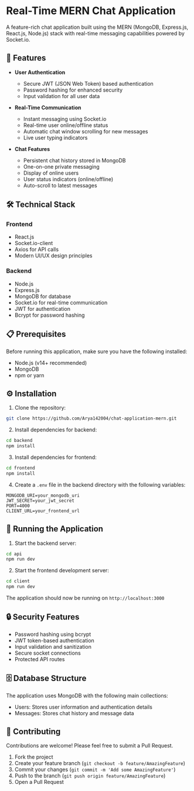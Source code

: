 # Real-Time MERN Chat Application

A feature-rich chat application built using the MERN (MongoDB, Express.js, React.js, Node.js) stack with real-time messaging capabilities powered by Socket.io.

## 🌟 Features

- **User Authentication**
  - Secure JWT (JSON Web Token) based authentication
  - Password hashing for enhanced security
  - Input validation for all user data

- **Real-Time Communication**
  - Instant messaging using Socket.io
  - Real-time user online/offline status
  - Automatic chat window scrolling for new messages
  - Live user typing indicators

- **Chat Features**
  - Persistent chat history stored in MongoDB
  - One-on-one private messaging
  - Display of online users
  - User status indicators (online/offline)
  - Auto-scroll to latest messages

## 🛠️ Technical Stack

### Frontend
- React.js
- Socket.io-client
- Axios for API calls
- Modern UI/UX design principles

### Backend
- Node.js
- Express.js
- MongoDB for database
- Socket.io for real-time communication
- JWT for authentication
- Bcrypt for password hashing

## 📋 Prerequisites

Before running this application, make sure you have the following installed:
- Node.js (v14+ recommended)
- MongoDB
- npm or yarn

## ⚙️ Installation

1. Clone the repository:
```bash
git clone https://github.com/Arya142004/chat-application-mern.git
```

2. Install dependencies for backend:
```bash
cd backend
npm install
```

3. Install dependencies for frontend:
```bash
cd frontend
npm install
```

4. Create a `.env` file in the backend directory with the following variables:
```env
MONGODB_URI=your_mongodb_uri
JWT_SECRET=your_jwt_secret
PORT=4000
CLIENT_URL=your_frontend_url
```

## 🚀 Running the Application

1. Start the backend server:
```bash
cd api
npm run dev
```

2. Start the frontend development server:
```bash
cd client
npm run dev
```

The application should now be running on `http://localhost:3000`

## 🔒 Security Features

- Password hashing using bcrypt
- JWT token-based authentication
- Input validation and sanitization
- Secure socket connections
- Protected API routes

## 🗄️ Database Structure

The application uses MongoDB with the following main collections:
- Users: Stores user information and authentication details
- Messages: Stores chat history and message data


## 🤝 Contributing

Contributions are welcome! Please feel free to submit a Pull Request.

1. Fork the project
2. Create your feature branch (`git checkout -b feature/AmazingFeature`)
3. Commit your changes (`git commit -m 'Add some AmazingFeature'`)
4. Push to the branch (`git push origin feature/AmazingFeature`)
5. Open a Pull Request
